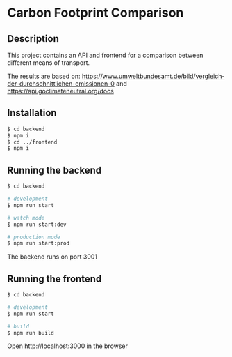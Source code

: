 # Carbon Footprint Comparison

## Description

This project contains an API and frontend for a comparison between different means of transport.

The results are based on:
https://www.umweltbundesamt.de/bild/vergleich-der-durchschnittlichen-emissionen-0 and
https://api.goclimateneutral.org/docs

## Installation

```bash
$ cd backend
$ npm i
$ cd ../frontend
$ npm i
```

## Running the backend

```bash
$ cd backend

# development
$ npm run start

# watch mode
$ npm run start:dev

# production mode
$ npm run start:prod
```

The backend runs on port 3001

## Running the frontend

```bash
$ cd backend

# development
$ npm run start

# build
$ npm run build
```

Open http://localhost:3000 in the browser